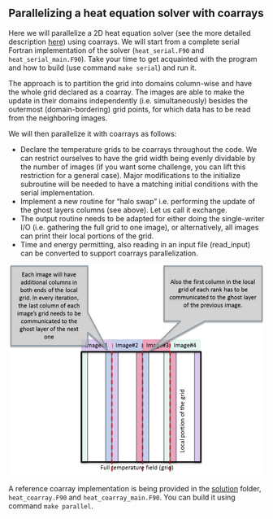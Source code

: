 ## Parallelizing a heat equation solver with coarrays

Here we will parallelize a 2D heat equation solver (see the more
detailed description [here](heatsolver.md)) using coarrays. We will
start from a complete serial Fortran implementation of the solver
(`heat_serial.F90` and `heat_serial_main.F90`). Take your time to get
acquainted with the program and how to build (use command `make
serial`) and run it.

The approach is to partition the grid into domains column-wise and
have the whole grid declared as a coarray. The images are able to make
the update in their domains independently (i.e. simultaneously)
besides the outermost (domain-bordering) grid points, for which data
has to be read from the neighboring images.

We will then parallelize it with coarrays as follows:

* Declare the temperature grids to be coarrays throughout the code. We
  can restrict ourselves to have the grid width being evenly dividable
  by the number of images (if you want some challenge, you can lift
  this restriction for a general case). Major modifications to the
  initialize subroutine will be needed to have a matching initial
  conditions with the serial implementation.
* Implement a new routine for “halo swap” i.e. performing the update
  of the ghost layers columns (see above). Let us call it exchange.
* The output routine needs to be adapted for either doing the
  single-writer I/O (i.e. gathering the full grid to one image), or
  alternatively, all images can print their local portions of the
  grid.
* Time and energy permitting, also reading in an input file
  (read_input) can be converted to support coarrays parallelization.

![Image of domain decomposition](images/image1.png)

A reference coarray implementation is being provided in the
[solution](solution) folder, `heat_coarray.F90` and
`heat_coarray_main.F90`. You can build it using command `make
parallel`.
